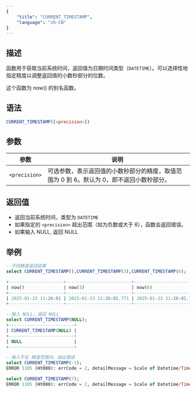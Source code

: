```yaml
---
{
    "title": "CURRENT_TIMESTAMP",
    "language": "zh-CN"
}
---
```


## 描述
函数用于获取当前系统时间，返回值为日期时间类型（`DATETIME`）。可以选择性地指定精度以调整返回值的小数秒部分的位数。

这个函数为 now() 的别名函数。

## 语法

```sql
CURRENT_TIMESTAMP([<precision>])
```

## 参数

| 参数            | 说明                                                                                                                                  |
|---------------|-------------------------------------------------------------------------------------------------------------------------------------|
| `<precision>` | 可选参数，表示返回值的小数秒部分的精度，取值范围为 0 到 6。默认为 0，即不返回小数秒部分。 |

## 返回值

- 返回当前系统时间，类型为 `DATETIME`
- 如果指定的 `<precision>` 超出范围（如为负数或大于 6），函数会返回错误。
- 如果输入 NULL, 返回 NULL

## 举例

```sql
--不同精度返回结果
select CURRENT_TIMESTAMP(),CURRENT_TIMESTAMP(3),CURRENT_TIMESTAMP(6);

+---------------------+-------------------------+----------------------------+
| now()               | now(3)                  | now(6)                     |
+---------------------+-------------------------+----------------------------+
| 2025-01-23 11:26:01 | 2025-01-23 11:26:01.771 | 2025-01-23 11:26:01.771000 |
+---------------------+-------------------------+----------------------------+

--输入 NULL，返回 NULL
select CURRENT_TIMESTAMP(NULL);
+-------------------------+
| CURRENT_TIMESTAMP(NULL) |
+-------------------------+
| NULL                    |
+-------------------------+

--输入不在 精度范围内，抛出错误
select CURRENT_TIMESTAMP(-1);
ERROR 1105 (HY000): errCode = 2, detailMessage = Scale of Datetime/Time must between 0 and 6. Scale was set to: -1

select CURRENT_TIMESTAMP(7);
ERROR 1105 (HY000): errCode = 2, detailMessage = Scale of Datetime/Time must between 0 and 6. Scale was set to: 7
```
